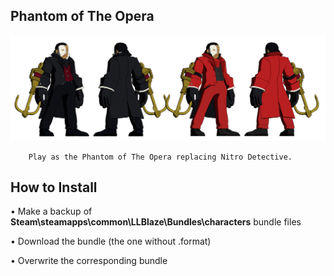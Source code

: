 ## Phantom of The Opera
![](Workfiles/Render.jpg)

		Play as the Phantom of The Opera replacing Nitro Detective.
		
## How to Install
• Make a backup of **Steam\steamapps\common\LLBlaze\Bundles\characters** bundle files

• Download the bundle (the one without .format)

• Overwrite the corresponding bundle
